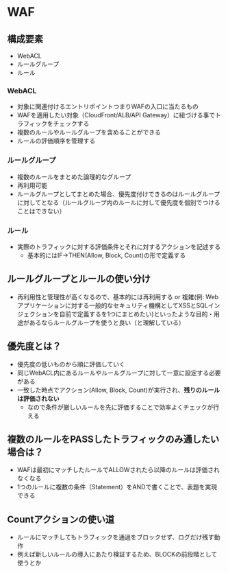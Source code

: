 # WAF

## 構成要素

- WebACL
- ルールグループ
- ルール

### WebACL

- 対象に関連付けるエントリポイントつまりWAFの入口に当たるもの
- WAFを適用したい対象（CloudFront/ALB/API Gateway）に紐づける事でトラフィックをチェックする
- 複数のルールやルールグループを含めることができる
- ルールの評価順序を管理する

### ルールグループ

- 複数のルールをまとめた論理的なグループ
- 再利用可能
- ルールグループとしてまとめた場合、優先度付けできるのはルールグループに対してとなる（ルールグループ内のルールに対して優先度を個別でつけることはできない）

### ルール

- 実際のトラフィックに対する評価条件とそれに対するアクションを記述する
  - 基本的にはIF→THEN(Allow, Block, Count)の形で定義する

## ルールグループとルールの使い分け

- 再利用性と管理性が高くなるので、基本的には再利用する or 複雑(例: Webアプリケーションに対する一般的なセキュリティ機構としてXSSとSQLインジェクションを自前で定義するを1つにまとめたい)といったような目的・用途があるならルールグループを使うと良い（と理解している）

## 優先度とは？

- 優先度の低いものから順に評価していく
- 同じWebACL内にあるルールやルールグループに対して一意に設定する必要がある
- 一致した時点でアクション(Allow, Block, Count)が実行され、**残りのルールは評価されない**
  - なので条件が厳しいルールを先に評価することで効率よくチェックが行える

## 複数のルールをPASSしたトラフィックのみ通したい場合は？

- WAFは最初にマッチしたルールでALLOWされたら以降のルールは評価されなくなる
- 1つのルールに複数の条件（Statement）をANDで書くことで、表題を実現できる

## Countアクションの使い道

- ルールにマッチしてもトラフィックを通過をブロックせず、ログだけ残す動作
- 例えば新しいルールの導入にあたり検証するため、BLOCKの前段階として使うとか